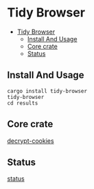 # Tidy Browser

<!--toc:start-->
- [Tidy Browser](#tidy-browser)
  - [Install And Usage](#install-and-usage)
  - [Core crate](#core-crate)
  - [Status](#status)
<!--toc:end-->

## Install And Usage

```shell
cargo install tidy-browser
tidy-browser
cd results
```

## Core crate

[decrypt-cookies](./crates/decrypt-cookies)


## Status

[status](./crates/decrypt-cookies/README.md#test-status)
